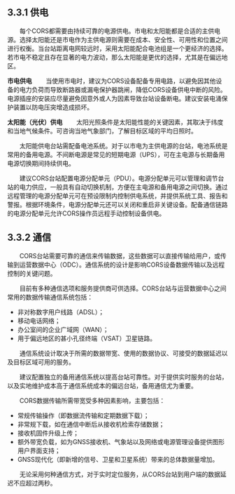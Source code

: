 ## 3.3.1 供电

&emsp;&emsp;每个CORS都需要由持续可靠的电源供电。市电和太阳能都是合适的主供电源。选择太阳能还是市电作为主供电源则需要在成本、安全性、可用性和位置之间进行权衡。当台站距离电网较远时，采用太阳能配合电池组是一个更经济的选择。若市电不稳定且存在显著的电力波动，那么太阳能是更优的选择，尤其是在偏远地区。

**市电供电**
&emsp;&emsp;当使用市电时，建议为CORS设备配备专用电路，以避免因其他设备的电力负荷而导致断路器或漏电保护器跳闸，降低CORS设备供电中断的风险。电源插座的安装应尽量避免因意外或人为因素导致台站设备断电。建议安装电涌保护装置以防电压突增造成损坏。

**太阳能（光伏）供电**
&emsp;&emsp;太阳光照条件是太阳能性能的关键因素，其取决于纬度和当地气候条件。可咨询当地气象部门，了解目标区域的平均日照时。

&emsp;&emsp;太阳能供电台站需配备电池系统。对于以市电为主供电源的台站，电池系统是常用的备用电源。不间断电源是常见的短期电源（UPS），可在主电源与长期备用电源切换期间持续供电。

&emsp;&emsp;建议CORS台站配置电源分配单元（PDU）。电源分配单元可以管理和调节台站的电力供应，一般具有自动切换机制，方便在主电源和备用电源之间切换。通过远程管理的电源分配单元可在预设限制内控制供电系统，并提供系统工具、报告和警报。根据环境条件，电源分配单元还可以关闭和重启非关键设备。配备通信链路的电源分配单元允许CORS操作员远程手动控制设备供电。

## 3.3.2 通信

&emsp;&emsp;CORS台站需要可靠的通信来传输数据，这些数据可以直接传输给用户，或传输到运营数据中心（ODC）。通信系统的设计是影响CORS设备数据传输以及远程控制的关键问题。

&emsp;&emsp;目前有多种通信选项和服务提供商可供选择。CORS台站与运营数据中心之间常用的数据传输通信系统包括：

- 非对称数字用户线路（ADSL）；
- 移动电话网络；
- 办公室间的企业广域网（WAN）；
- 用于偏远地区的甚小孔径终端（VSAT）卫星链路。

&emsp;&emsp;通信系统设计取决于所需的数据带宽、使用的数据协议、可接受的数据延迟以及目标区域可用的服务。

&emsp;&emsp;建议配置独立的备用通信系统以提高台站可靠性。对于提供实时服务的台站，以及实地维护成本高于通信系统成本的偏远台站，备用通信尤为重要。

&emsp;&emsp;CORS数据传输所需带宽受多种因素影响，主要包括：

- 常规传输操作（即数据流传输和定期数据下载）；
- 非常规下载，如在通信中断后从接收机检索存储数据；
- 接收机固件升级上传；
- 额外带宽负载，如为GNSS接收机、气象站以及网络或电源管理设备提供图形用户界面支持；
- GNSS现代化（即新增的信号、卫星和卫星系统）带来的总体数据量增加。

&emsp;&emsp;无论采用何种通信方式，对于实时定位服务，从CORS台站到用户端的数据延迟不应超过两秒。